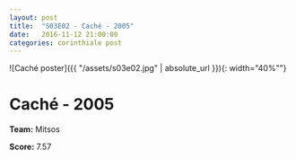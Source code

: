 ```yaml
---
layout: post
title:  "S03E02 - Caché - 2005"
date:   2016-11-12 21:00:00
categories: corinthiale post
---
```


![Caché poster]({{ "/assets/s03e02.jpg" | absolute_url }}){: width="40%""}

# **Caché** - 2005

**Team:** Mitsos

**Score:** 7.57

